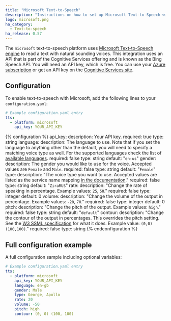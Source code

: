 ```yaml
---
title: "Microsoft Text-to-Speech"
description: "Instructions on how to set up Microsoft Text-to-Speech with Home Assistant."
logo: microsoft.png
ha_category:
  - Text-to-speech
ha_release: 0.57
---
```


The `microsoft` text-to-speech platform uses [Microsoft Text-to-Speech engine](https://docs.microsoft.com/en-us/azure/cognitive-services/speech/home) to read a text with natural sounding voices. This integration uses an API that is part of the Cognitive Services offering and is known as the Bing Speech API.
You will need an API key, which is free. You can use your [Azure subscription](https://azure.microsoft.com) or get an API key on the [Cognitive Services site](https://azure.microsoft.com/en-us/try/cognitive-services/).

## Configuration

To enable text-to-speech with Microsoft, add the following lines to your `configuration.yaml`:

```yaml
# Example configuration.yaml entry
tts:
  - platform: microsoft
    api_key: YOUR_API_KEY
```

{% configuration %}
api_key:
  description: Your API key.
  required: true
  type: string
language:
  description: The language to use. Note that if you set the language to anything other than the default, you will need to specify a matching voice type as well. For the supported languages check the list of [available languages](https://github.com/home-assistant/home-assistant/blob/dev/homeassistant/components/microsoft/tts.py#L20).
  required: false
  type: string
  default: "`en-us`"
gender:
  description: The gender you would like to use for the voice. Accepted values are `Female` and `Male`.
  required: false
  type: string
  default: "`Female`"
type:
  description: "The voice type you want to use. Accepted values are listed as the service name mapping [in the documentation](https://docs.microsoft.com/en-us/azure/cognitive-services/Speech/api-reference-rest/bingvoiceoutput)."
  required: false
  type: string
  default: "`ZiraRUS`"
rate:
  description: "Change the rate of speaking in percentage. Example values: `25`, `50`."
  required: false
  type: integer
  default: 0
volume:
  description: "Change the volume of the output in percentage. Example values: `-20`, `70`."
  required: false
  type: integer
  default: 0
pitch:
  description: "Change the pitch of the output. Example values: `high`."
  required: false
  type: string
  default: "`default`"
contour:
  description: "Change the contour of the output in percentages. This overrides the pitch setting. See the [W3 SSML specification](http://www.w3.org/TR/speech-synthesis/#pitch_contour) for what it does. Example value: `(0,0) (100,100)`."
  required: false
  type: string
{% endconfiguration %}

  
## Full configuration example

A full configuration sample including optional variables:

```yaml
# Example configuration.yaml entry
tts:
  - platform: microsoft
    api_key: YOUR_API_KEY
    language: en-gb
    gender: Male
    type: George, Apollo
    rate: 20
    volume: -50
    pitch: high
    contour: (0, 0) (100, 100)
```
